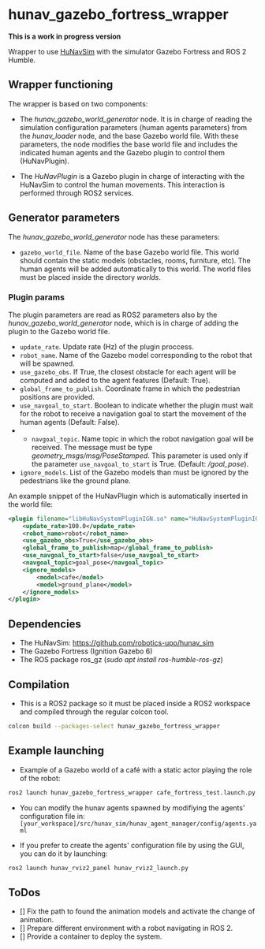 # hunav_gazebo_fortress_wrapper

**This is a work in progress version**

Wrapper to use [HuNavSim](https://github.com/robotics-upo/hunav_sim) with the simulator Gazebo Fortress and ROS 2 Humble.

## Wrapper functioning

The wrapper is based on two components:

* The *hunav_gazebo_world_generator* node. It is in charge of reading the simulation configuration parameters (human agents parameters) from the *hunav_loader* node, and the base Gazebo world file. With these parameters, the node modifies the base world file and includes the indicated human agents and the Gazebo plugin to control them (HuNavPlugin).

* The *HuNavPlugin* is a Gazebo plugin in charge of interacting with the HuNavSim to control the human movements. This interaction is performed through ROS2 services. 


## Generator parameters

The *hunav_gazebo_world_generator* node has these parameters:

*  ```gazebo_world_file```. Name of the base Gazebo world file. This world should contain the static models (obstacles, rooms, furniture, etc). The human agents will be added automatically to this world. The world files must be placed inside the directory *worlds*.  
 

### Plugin params

The plugin parameters are read as ROS2 parameters also by the *hunav_gazebo_world_generator* node, which is in charge of adding the plugin to the Gazebo world file.

*  ```update_rate```. Update rate (Hz) of the plugin proccess.
*  ```robot_name```. Name of the Gazebo model corresponding to the robot that will be spawned.
*  ```use_gazebo_obs```. If True, the closest obstacle for each agent will be computed and added to the agent features (Default: True).
* ```global_frame_to_publish```. Coordinate frame in which the pedestrian positions are provided.
* ```use_navgoal_to_start```. Boolean to indicate whether the plugin must wait for the robot to receive a navigation goal to start the movement of the human agents (Default: False).  
* * ```navgoal_topic```. Name topic in which the robot navigation goal will be received. The message must be type *geometry_msgs/msg/PoseStamped*. This parameter is used only if the parameter ```use_navgoal_to_start``` is True. (Default: */goal_pose*).
* ```ignore_models```. List of the Gazebo models than must be ignored by the pedestrians like the ground plane.

An example snippet of the HuNavPlugin which is automatically inserted in the world file:

```xml
<plugin filename="libHuNavSystemPluginIGN.so" name="HuNavSystemPluginIGN">
    <update_rate>100.0</update_rate>
    <robot_name>robot</robot_name>
    <use_gazebo_obs>True</use_gazebo_obs>
    <global_frame_to_publish>map</global_frame_to_publish>
    <use_navgoal_to_start>false</use_navgoal_to_start>
    <navgoal_topic>goal_pose</navgoal_topic>
    <ignore_models>
    	<model>cafe</model>
        <model>ground_plane</model>
    </ignore_models>
</plugin>
```

## Dependencies

* The HuNavSim: https://github.com/robotics-upo/hunav_sim
* The Gazebo Fortress (Ignition Gazebo 6)  
* The ROS package ros_gz (*sudo apt install ros-humble-ros-gz*)

## Compilation

* This is a ROS2 package so it must be placed inside a ROS2 workspace and compiled through the regular colcon tool. 
```sh
colcon build --packages-select hunav_gazebo_fortress_wrapper
```

## Example launching

* Example of a Gazebo world of a café with a static actor playing the role of the robot:
```sh
ros2 launch hunav_gazebo_fortress_wrapper cafe_fortress_test.launch.py
```
* You can modify the hunav agents spawned by modifiying the agents' configuration file in:
  ```[your_workspace]/src/hunav_sim/hunav_agent_manager/config/agents.yaml```
     
* If you prefer to create the agents' configuration file by using the GUI, you can do it by launching:
```sh
ros2 launch hunav_rviz2_panel hunav_rviz2_launch.py
```

## ToDos

- [] Fix the path to found the animation models and activate the change of animation.
- [] Prepare different environment with a robot navigating in ROS 2.
- [] Provide a container to deploy the system. 



